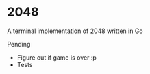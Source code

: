 # 2048

A terminal implementation of 2048 written in Go


Pending
- Figure out if game is over :p
- Tests
